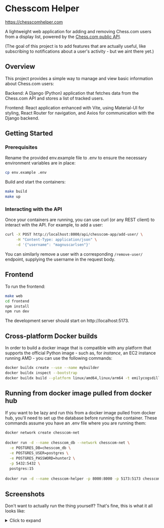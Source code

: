 # Chesscom Helper

https://chesscomhelper.com

A lightweight web application for adding and removing Chess.com users from a display list, powered by the [Chess.com public API](https://www.chess.com/news/view/published-data-api).

(The goal of this project is to add features that are actually useful, like subscribing to notifications about a user's activity - but we aint there yet.)

## Overview

This project provides a simple way to manage and view basic information about Chess.com users:

Backend: A Django (Python) application that fetches data from the Chess.com API and stores a list of tracked users.

Frontend: React application enhanced with Vite, using Material-UI for styling, React Router for navigation, and Axios for communication with the Django backend.

## Getting Started

### Prerequisites

Rename the provided env.example file to .env to ensure the necessary environment variables are in place:

```bash
cp env.example .env
```
Build and start the containers:

```bash
make build
make up
```

### Interacting with the API

Once your containers are running, you can use curl (or any REST client) to interact with the API. For example, to add a user:

```bash
curl -X POST http://localhost:8000/api/chesscom-app/add-user/ \
     -H "Content-Type: application/json" \
     -d '{"username": "magnuscarlsen"}'
```

You can similarly remove a user with a corresponding `/remove-user/` endpoint, supplying the username in the request body.

## Frontend

To run the frontend:

```bash
make web
cd frontend
npm install
npm run dev
```

The development server should start on http://localhost:5173.

## Cross-platform Docker builds

In order to build a docker image that is compatible with any platform that supports the official Python image - such as, for _instance_, an EC2 instance running AMD - you can use the following commands:

```bash
docker buildx create --use --name mybuilder
docker buildx inspect --bootstrap
docker buildx build --platform linux/amd64,linux/arm64 -t emilycogsdill/chesscom-helper:latest --push .
```


## Running from docker image pulled from docker hub

If you want to be lazy and run this from a docker image pulled from docker hub, you'll need to set up the database before running the container. These commands assume you have an .env file where you are running them:

```bash
docker network create chesscom-net

docker run -d --name chesscom_db --network chesscom-net \
  -e POSTGRES_DB=chesscom_db \
  -e POSTGRES_USER=postgres \
  -e POSTGRES_PASSWORD=hunter2 \
  -p 5432:5432 \
  postgres:15

docker run -d --name chesscom-helper -p 8000:8000 -p 5173:5173 chesscom-helper
```


## Screenshots

Don't want to actually run the thing yourself? That's fine, this is what it all looks like:

<details>
<summary>Click to expand</summary>

![alt text](screenshots/home.png)

![alt text](screenshots/users.png)

![alt text](screenshots/add_user.png)

![alt text](screenshots/user_details.png)

</details>
